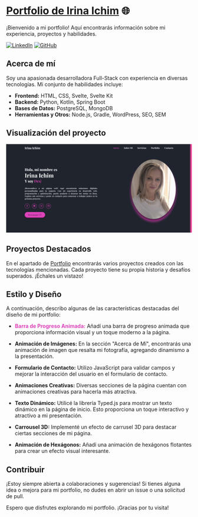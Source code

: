 # [Portfolio de Irina Ichim](http://www.irina-ichim.com/portfolio.html) 🌐

¡Bienvenido a mi portfolio! Aquí encontrarás información sobre mi experiencia, proyectos y habilidades.


[![LinkedIn](https://www.linkedin.com/in/irina-ichim-desarolladora/)](https://www.linkedin.com/in/irina-ichim-desarolladora/) [![GitHub](https://github.com/Irina-Ichim)](https://github.com/Irina-Ichim)

## Acerca de mí

Soy una apasionada desarrolladora Full-Stack con experiencia en diversas tecnologías. Mi conjunto de habilidades incluye:

- **Frontend:** HTML, CSS, Svelte, Svelte Kit
- **Backend:** Python, Kotlin, Spring Boot
- **Bases de Datos:** PostgreSQL, MongoDB
- **Herramientas y Otros:** Node.js, Gradle, WordPress, SEO, SEM

## Visualización del proyecto

![Vista Previa del Portfolio](/img/ImgPortfolio.png)

## Proyectos Destacados

En el apartado de [Portfolio](http://www.irina-ichim.com/portfolio.html) encontrarás varios proyectos creados con las tecnologías mencionadas. Cada proyecto tiene su propia historia y desafíos superados. ¡Échales un vistazo!

## Estilo y Diseño

A continuación, describo algunas de las características destacadas del diseño de mi portfolio:

- <span style="color:#de43ba;">**Barra de Progreso Animada:**</span> Añadí una barra de progreso animada que proporciona información visual y un toque moderno a la página.

- **Animación de Imágenes:** En la sección "Acerca de Mí", encontrarás una animación de imagen que resalta mi fotografía, agregando dinamismo a la presentación.

- **Formulario de Contacto:** Utilizo JavaScript para validar campos y mejorar la interacción del usuario en el formulario de contacto.

- **Animaciones Creativas:** Diversas secciones de la página cuentan con animaciones creativas para hacerla más atractiva.

- **Texto Dinámico:** Utilicé la librería Typed.js para mostrar un texto dinámico en la página de inicio. Esto proporciona un toque interactivo y atractivo a mi presentación.

- **Carrousel 3D:** Implementé un efecto de carrusel 3D para destacar ciertas secciones de mi página.

- **Animación de Hexágonos:** Añadí una animación de hexágonos flotantes para crear un efecto visual interesante.

## Contribuir

¡Estoy siempre abierta a colaboraciones y sugerencias! Si tienes alguna idea o mejora para mi portfolio, no dudes en abrir un issue o una solicitud de pull.

Espero que disfrutes explorando mi portfolio. ¡Gracias por tu visita!